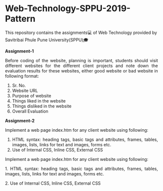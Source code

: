 # Web-Technology-SPPU-2019-Pattern

This repository contains the assignments💻 of Web Technology provided by Savitribai Phule Pune University(SPPU)🎓

**Assignment-1**

<p align="justify">Before coding of the website, planning is important, students should visit different websites for the different client projects and note down the evaluation results for these websites, either good website or bad website in following format:<p>

1. Sr. No.
2. Website URL
3. Purpose of website
4. Things liked in the website
5. Things disliked in the website
6. Overall Evaluation

**Assignment-2**
  
  Implement a web page index.htm for any client website using following:
  <ol align="justify">
  <li>HTML syntax: heading tags, basic tags and attributes, frames, tables, images, lists, links for text and images, forms etc.</li>
  <li>Use of Internal CSS, Inline CSS, External CSS</li>
</ol>

<p align="justify">Implement a web page index.htm for any client website using following:<p>
<p align="justify">1. HTML syntax: heading tags, basic tags and attributes, frames, tables, images, lists, links for text and images, forms etc.<p>
<p align="justify">2. Use of Internal CSS, Inline CSS, External CSS<p>
